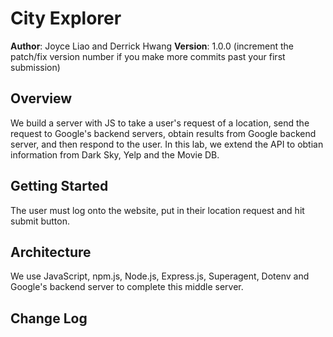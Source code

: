 # City Explorer

**Author**: Joyce Liao and Derrick Hwang
**Version**: 1.0.0 (increment the patch/fix version number if you make more commits past your first submission)


## Overview
We build a server with JS to take a user's request of a location, send the request to Google's backend servers, obtain results from Google backend server, and then respond to the user. In this lab, we extend the API to obtian information from Dark Sky, Yelp and the Movie DB. 


## Getting Started
The user must log onto the website, put in their location request and hit submit button.


## Architecture
We use JavaScript, npm.js, Node.js, Express.js, Superagent, Dotenv and Google's backend server to complete this middle server.


## Change Log


<!-- Use this area to document the iterative changes made to your application as each feature is successfully implemented. Use time stamps. Here's an examples:

01-01-2001 4:59pm - Application now has a fully-functional express server, with a GET route for the location resource.


## Credits and Collaborations
<!-- Give credit (and a link) to other people or resources that helped you build this application. -->